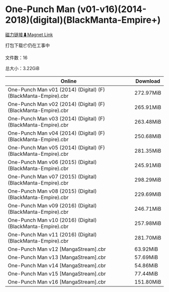 # One-Punch Man (v01-v16)(2014-2018)(digital)(BlackManta-Empire+)

[磁力链接⬇Magnet Link](magnet:?xt=urn:btih:4dae9b649373db8b4a35ff70e0a55f456693c99e&dn=One-Punch%20Man%20%28v01-v16%29%282014-2018%29%28digital%29%28BlackManta-Empire%2B%29)

打包下载📦仍在工事中

文件数：16

总大小：3.22GiB

Online | Download
--- | ---
One-Punch Man v01 (2014) (Digital) (F) (BlackManta-Empire).cbr | 272.97MiB
One-Punch Man v02 (2014) (Digital) (F) (BlackManta-Empire).cbr | 265.91MiB
One-Punch Man v03 (2014) (Digital) (F) (BlackManta-Empire).cbr | 263.48MiB
One-Punch Man v04 (2014) (Digital) (F) (BlackManta-Empire).cbr | 250.68MiB
One-Punch Man v05 (2014) (Digital) (F) (BlackManta-Empire).cbr | 281.35MiB
One-Punch Man v06 (2015) (Digital) (BlackManta-Empire).cbr | 245.91MiB
One-Punch Man v07 (2015) (Digital) (BlackManta-Empire).cbr | 298.29MiB
One-Punch Man v08 (2015) (Digital) (BlackManta-Empire).cbr | 229.69MiB
One-Punch Man v09 (2016) (Digital) (BlackManta-Empire).cbr | 246.71MiB
One-Punch Man v10 (2016) (Digital) (BlackManta-Empire).cbr | 257.98MiB
One-Punch Man v11 (2016) (Digital) (BlackManta-Empire).cbr | 281.70MiB
One-Punch Man v12 \[MangaStream\].cbr | 63.92MiB
One-Punch Man v13 \[MangaStream\].cbr | 57.69MiB
One-Punch Man v14 \[MangaStream\].cbr | 54.86MiB
One-Punch Man v15 \[MangaStream\].cbr | 77.44MiB
One-Punch Man v16 \[MangaStream\].cbr | 151.80MiB